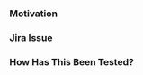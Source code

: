 <!--- Provide a general summary of your changes in the Title above -->
<!--- Also list the changes if it will help -->

### Motivation
<!--- Why is this change required? What problem does it solve? -->

### Jira Issue
<!--- If it relates to Jira issue, please link to the issue here. -->


### How Has This Been Tested?
<!--- Please describe how you tested your changes. -->
